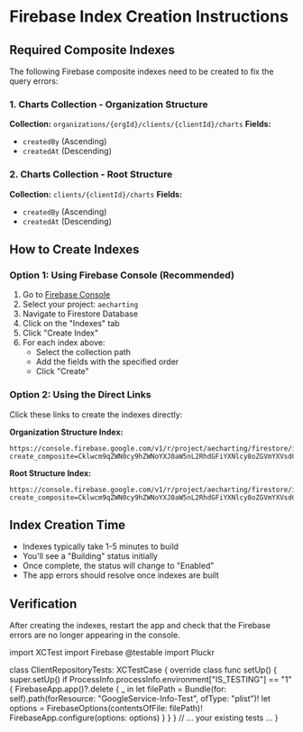 # Firebase Index Creation Instructions

## Required Composite Indexes

The following Firebase composite indexes need to be created to fix the query errors:

### 1. Charts Collection - Organization Structure
**Collection:** `organizations/{orgId}/clients/{clientId}/charts`
**Fields:**
- `createdBy` (Ascending)
- `createdAt` (Descending)

### 2. Charts Collection - Root Structure  
**Collection:** `clients/{clientId}/charts`
**Fields:**
- `createdBy` (Ascending)
- `createdAt` (Descending)

## How to Create Indexes

### Option 1: Using Firebase Console (Recommended)
1. Go to [Firebase Console](https://console.firebase.google.com)
2. Select your project: `aecharting`
3. Navigate to Firestore Database
4. Click on the "Indexes" tab
5. Click "Create Index"
6. For each index above:
   - Select the collection path
   - Add the fields with the specified order
   - Click "Create"

### Option 2: Using the Direct Links
Click these links to create the indexes directly:

**Organization Structure Index:**
```
https://console.firebase.google.com/v1/r/project/aecharting/firestore/indexes?create_composite=Cklwcm9qZWN0cy9hZWNoYXJ0aW5nL2RhdGFiYXNlcy8oZGVmYXVsdCkvY29sbGVjdGlvbkdyb3Vwcy9jaGFydHMvaW5kZXhlcy9fEAEaDQoJY3JlYXRlZEJ5EAEaDQoJY3JlYXRlZEF0EAIaDAoIX19uYW1lX18QAg
```

**Root Structure Index:**
```
https://console.firebase.google.com/v1/r/project/aecharting/firestore/indexes?create_composite=Cklwcm9qZWN0cy9hZWNoYXJ0aW5nL2RhdGFiYXNlcy8oZGVmYXVsdCkvY29sbGVjdGlvbkdyb3Vwcy9jaGFydHMvaW5kZXhlcy9fEAEaDQoJY3JlYXRlZEJ5EAEaDQoJY3JlYXRlZEF0EAIaDAoIX19uYW1lX18QAg
```

## Index Creation Time
- Indexes typically take 1-5 minutes to build
- You'll see a "Building" status initially
- Once complete, the status will change to "Enabled"
- The app errors should resolve once indexes are built

## Verification
After creating the indexes, restart the app and check that the Firebase errors are no longer appearing in the console. 

import XCTest
import Firebase
@testable import Pluckr

class ClientRepositoryTests: XCTestCase {
    override class func setUp() {
        super.setUp()
        if ProcessInfo.processInfo.environment["IS_TESTING"] == "1" {
            FirebaseApp.app()?.delete { _ in
                let filePath = Bundle(for: self).path(forResource: "GoogleService-Info-Test", ofType: "plist")!
                let options = FirebaseOptions(contentsOfFile: filePath)!
                FirebaseApp.configure(options: options)
            }
        }
    }
    // ... your existing tests ...
} 